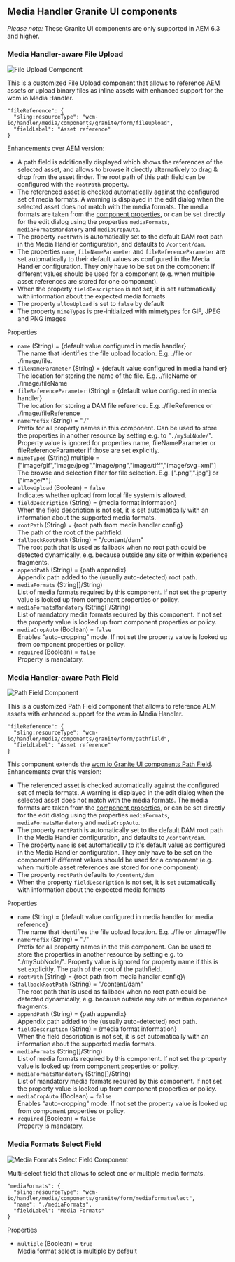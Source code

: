 ## Media Handler Granite UI components

*Please note:* These Granite UI components are only supported in AEM 6.3 and higher.

### Media Handler-aware File Upload

![File Upload Component](images/fileupload-component.png)

This is a customized File Upload component that allows to reference AEM assets or upload binary files as inline assets with enhanced support for the wcm.io Media Handler.

```json-jcr
"fileReference": {
  "sling:resourceType": "wcm-io/handler/media/components/granite/form/fileupload",
  "fieldLabel": "Asset reference"
}
```

Enhancements over AEM version:

* A path field is additionally displayed which shows the references of the selected asset, and allows to browse it directly alternatively to drag & drop from the asset finder. The root path of this path field can be configured with the `rootPath` property.
* The referenced asset is checked automatically against the configured set of media formats. A warning is displayed in the edit dialog when the selected asset does not match with the media formats. The media formats are taken from the [component properties][component-properties], or can be set directly for the edit dialog using the properties `mediaFormats`, `mediaFormatsMandatory` and `mediaCropAuto`.
* The property `rootPath` is automatically set to the default DAM root path in the Media Handler configuration, and defaults to `/content/dam`.
* The properties `name`, `fileNameParameter` and `fileReferenceParameter` are set automatically to their default values as configured in the Media Handler configuration. They only have to be set on the component if different values should be used for a component (e.g. when multiple asset references are stored for one component).
* When the property `fieldDescription` is not set, it is set automatically with information about the expected media formats
* The property `allowUpload` is set to `false` by default
* The property `mimeTypes` is pre-initialized with mimetypes for GIF, JPEG and PNG images

Properties
- `name` (String) = {default value configured in media handler}\
  The name that identifies the file upload location. E.g. ./file or ./image/file.
- `fileNameParameter` (String) = {default value configured in media handler}\
  The location for storing the name of the file. E.g. ./fileName or ./image/fileName
- `fileReferenceParameter` (String) = {default value configured in media handler}\
  The location for storing a DAM file reference. E.g. ./fileReference or ./image/fileReference
- `namePrefix` (String) = "./"\
  Prefix for all property names in this component.
  Can be used to store the properties in another resource by setting e.g. to "`./mySubNode/`".
  Property value is ignored for properties name, fileNameParameter or fileReferenceParameter if those are set explicitly.
- `mimeTypes` (String) multiple = ["image/gif","image/jpeg","image/png","image/tiff","image/svg+xml"]\
  The browse and selection filter for file selection. E.g. [".png",".jpg"] or ["image/\*"].
- `allowUpload` (Boolean) = `false`\
  Indicates whether upload from local file system is allowed.
- `fieldDescription` (String) = {media format information}\
  When the field description is not set, it is set automatically with an information about the
  supported media formats.
- `rootPath` (String) = {root path from media handler config}\
  The path of the root of the pathfield.
- `fallbackRootPath` (String) = "/content/dam"\
  The root path that is used as fallback when no root path could be detected dynamically,
  e.g. because outside any site or within experience fragments.
- `appendPath` (String) = {path appendix}\
  Appendix path added to the (usually auto-detected) root path.
- `mediaFormats` (String[]/String)\
  List of media formats required by this component.
  If not set the property value is looked up from component properties or policy.
- `mediaFormatsMandatory` (String[]/String)\
  List of mandatory media formats required by this component.
  If not set the property value is looked up from component properties or policy.
- `mediaCropAuto` (Boolean) = `false`\
  Enables "auto-cropping" mode.
  If not set the property value is looked up from component properties or policy.
- `required` (Boolean) = `false`\
  Property is mandatory.


### Media Handler-aware Path Field

![Path Field Component](images/pathfield-component.png)

This is a customized Path Field component that allows to reference AEM assets with enhanced support for the wcm.io Media Handler.

```json-jcr
"fileReference": {
  "sling:resourceType": "wcm-io/handler/media/components/granite/form/pathfield",
  "fieldLabel": "Asset reference"
}
```

This component extends the [wcm.io Granite UI components Path Field][wcmio-wcm-ui-granite-pathfield]. Enhancements over this version:

* The referenced asset is checked automatically against the configured set of media formats. A warning is displayed in the edit dialog when the selected asset does not match with the media formats. The media formats are taken from the [component properties][component-properties], or can be set directly for the edit dialog using the properties `mediaFormats`, `mediaFormatsMandatory` and `mediaCropAuto`.
* The property `rootPath` is automatically set to the default DAM root path in the Media Handler configuration, and defaults to `/content/dam`.
* The property `name` is set automatically to it's default value as configured in the Media Handler configuration. They only have to be set on the component if different values should be used for a component (e.g. when multiple asset references are stored for one component).
* The property `rootPath` defaults to `/content/dam`
* When the property `fieldDescription` is not set, it is set automatically with information about the expected media formats

Properties
- `name` (String) = {default value configured in media handler for media reference}\
    The name that identifies the file upload location. E.g. ./file or ./image/file
- `namePrefix` (String) = "./"\
    Prefix for all property names in the this component.
    Can be used to store the properties in another resource by setting e.g. to "./mySubNode/".
    Property value is ignored for property name if this is set explicitly.
    The path of the root of the pathfield.
- `rootPath` (String) = {root path from media handler config}\
- `fallbackRootPath` (String) = "/content/dam"\
    The root path that is used as fallback when no root path could be detected dynamically,
    e.g. because outside any site or within experience fragments.
- `appendPath` (String) = {path appendix}\
    Appendix path added to the (usually auto-detected) root path.
- `fieldDescription` (String) = {media format information}\
    When the field description is not set, it is set automatically with an information about the
    supported media formats.
- `mediaFormats` (String[]/String)\
    List of media formats required by this component.
    If not set the property value is looked up from component properties or policy.
- `mediaFormatsMandatory` (String[]/String)\
    List of mandatory media formats required by this component.
    If not set the property value is looked up from component properties or policy.
- `mediaCropAuto` (Boolean) = `false`\
    Enables "auto-cropping" mode.
    If not set the property value is looked up from component properties or policy.
- `required` (Boolean) = `false`\
    Property is mandatory.

### Media Formats Select Field

![Media Formats Select Field Component](images/mediaformatselect-component.png)

Multi-select field that allows to select one or multiple media formats.

```json-jcr
"mediaFormats": {
  "sling:resourceType": "wcm-io/handler/media/components/granite/form/mediaformatselect",
  "name": "./mediaFormats",
  "fieldLabel": "Media Formats"
}
```

Properties
- `multiple` (Boolean) = `true`\
  Media format select is multiple by default

[component-properties]: component-properties.html
[wcmio-wcm-ui-granite-pathfield]: https://wcm.io/wcm/ui/granite/components.html#Path_Field
